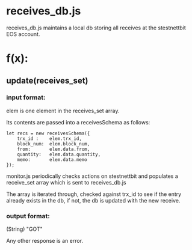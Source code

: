 # receives_db.js

receives_db.js maintains a local db storing all receives at the stestnettbit EOS account. 

# f(x):

## **update(receives_set)**

### input format:

elem is one element in the receives_set array.

Its contents are passed into a receivesSchema as follows:

```
let recs = new receivesSchema({
    trx_id :    elem.trx_id,
    block_num:  elem.block_num,
    from:       elem.data.from,
    quantity:   elem.data.quantity,
    memo:       elem.data.memo
});
```

monitor.js periodically checks actions on stestnettbit and populates a receive_set array which is sent to receives_db.js

The array is iterated through, checked against trx_id to see if the entry already exists in the db, if not, the db is updated with the new receive.

### output format:

(String) 
"GOT"

Any other response is an error.

